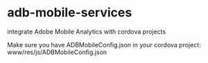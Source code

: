 adb-mobile-services
===============

integrate Adobe Mobile Analytics with cordova projects  


Make sure you have ADBMobileConfig.json in your cordova project:  www/res/js/ADBMobileConfig.json